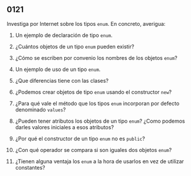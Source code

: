 ## 0121

Investiga por Internet sobre los tipos `enum`. En concreto, averigua:

1. Un ejemplo de declaración de tipo `enum`.

2. ¿Cuántos objetos de un tipo `enum` pueden existir?

3. ¿Cómo se escriben por convenio los nombres de los objetos `enum`?

4. Un ejemplo de uso de un tipo `enum`.

4. ¿Que diferencias tiene con las clases?

5. ¿Podemos crear objetos de tipo `enum` usando el constructor `new`?

6. ¿Para qué vale el método que los tipos `enum` incorporan por defecto denominado `values`?

7. ¿Pueden tener atributos los objetos de un tipo `enum`? ¿Como podemos darles valores iniciales a esos atributos?

8. ¿Por qué el constructor de un tipo `enum` no es `public`?

9. ¿Con qué operador se compara si son iguales dos objetos `enum`?

9. ¿Tienen alguna ventaja los `enum` a la hora de usarlos en vez de utilizar constantes?
